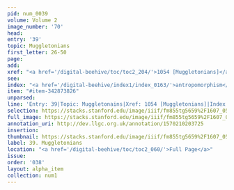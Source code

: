 ```yaml
---
pid: num_0039
volume: Volume 2
image_number: '70'
head: 
entry: '39'
topic: Muggletonians
first_letter: 26-50
page: 
add: 
xref: "<a href='/digital-beehive/toc/toc2_204/'>1054 [Muggletonians]</a>"
see: 
index: "<a href='/digital-beehive/index1/index_0163/'>antropomorphism</a>|<a href='/digital-beehive/index3/index_2609/'>Mugletonians</a>"
item: "#item-342873826"
unparsed: 
line: 'Entry: 39|Topic: Muggletonains|Xref: 1054 [Muggletonians]|Index: Mugletonians|#item-342873826'
selection: https://stacks.stanford.edu/image/iiif/fm855tg5659%2F1607_0537/828,4272,2965,447/full/0/default.jpg
full_image: https://stacks.stanford.edu/image/iiif/fm855tg5659%2F1607_0537/full/full/0/default.jpg
annotation_uri: http://dev.llgc.org.uk/annotation/1570210203725
insertion: 
thumbnail: https://stacks.stanford.edu/image/iiif/fm855tg5659%2F1607_0537/828,4272,600,180/250,/0/default.jpg
label: 39. Muggletonians
location: "<a href='/digital-beehive/toc/toc2_060/'>Full Page</a>"
issue: 
order: '038'
layout: alpha_item
collection: num1
---
```

